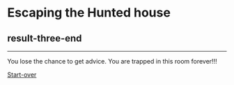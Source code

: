 # Escaping the Hunted house  
## result-three-end  
---  

You lose the chance to get advice. You are trapped in this room forever!!!

[Start-over](../home.md)